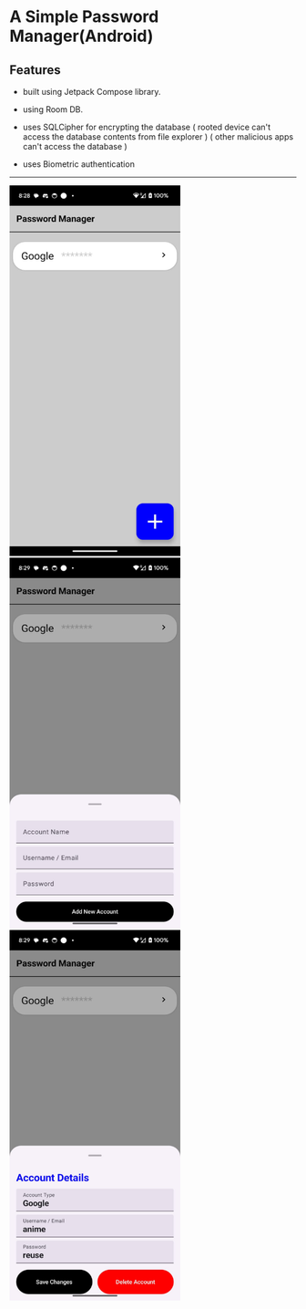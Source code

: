 # A Simple Password Manager(Android)

## Features

* built using Jetpack Compose library.

* using Room DB.

* uses SQLCipher for encrypting the database 
( rooted device can't access the database contents from file explorer )
( other malicious apps can't access the database )

* uses Biometric authentication


<hr>

<img src = "https://raw.githubusercontent.com/anikkcah/ImageblobsforReadme/master/home_screen.jpg" width="300" height="650">

<img src = "https://raw.githubusercontent.com/anikkcah/ImageblobsforReadme/master/home_screen_add_new.jpg" width="300" height="650">

<img src = "https://raw.githubusercontent.com/anikkcah/ImageblobsforReadme/master/home_screen_pass_show.jpg" width="300" height="650">


